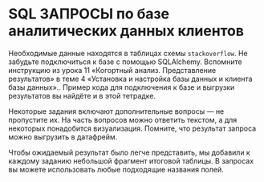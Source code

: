 # SQL ЗАПРОСЫ по базе аналитических данных клиентов
Необходимые данные находятся в таблицах схемы `stackoverflow`. Не забудьте подключиться к базе с помощью SQLAlchemy. Вспомните инструкцию из урока 11 «Когортный анализ. Представление результатов» в теме 4 «Установка и настройка базы данных и клиента базы данных».. Пример кода для подключения к базе и выгрузки результатов вы найдёте и в этой тетрадке. 

Некоторые задания включают дополнительные вопросы — не пропустите их. На часть вопросов можно ответить текстом, а для некоторых понадобится визуализация. Помните, что результат запроса можно выгрузить в датафрейм. 

Чтобы ожидаемый результат было легче представить, мы добавили к каждому заданию небольшой фрагмент итоговой таблицы. В запросах вы можете использовать любые подходящие названия полей.
